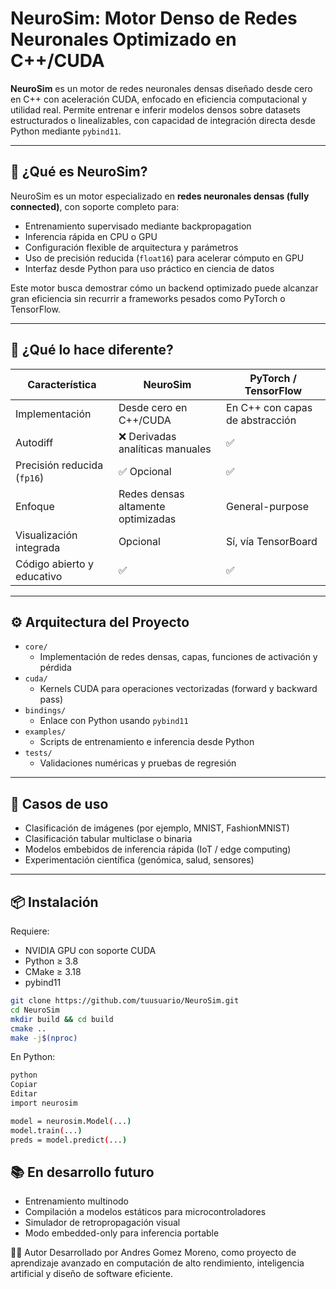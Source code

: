 # NeuroSim: Motor Denso de Redes Neuronales Optimizado en C++/CUDA

**NeuroSim** es un motor de redes neuronales densas diseñado desde cero en C++ con aceleración CUDA, enfocado en eficiencia computacional y utilidad real. Permite entrenar e inferir modelos densos sobre datasets estructurados o linealizables, con capacidad de integración directa desde Python mediante `pybind11`.

---

## 🧠 ¿Qué es NeuroSim?

NeuroSim es un motor especializado en **redes neuronales densas (fully connected)**, con soporte completo para:

- Entrenamiento supervisado mediante backpropagation
- Inferencia rápida en CPU o GPU
- Configuración flexible de arquitectura y parámetros
- Uso de precisión reducida (`float16`) para acelerar cómputo en GPU
- Interfaz desde Python para uso práctico en ciencia de datos

Este motor busca demostrar cómo un backend optimizado puede alcanzar gran eficiencia sin recurrir a frameworks pesados como PyTorch o TensorFlow.

---

## 🚀 ¿Qué lo hace diferente?

| Característica               | NeuroSim                         | PyTorch / TensorFlow            |
|-----------------------------|----------------------------------|---------------------------------|
| Implementación              | Desde cero en C++/CUDA           | En C++ con capas de abstracción|
| Autodiff                    | ❌ Derivadas analíticas manuales | ✅                             |
| Precisión reducida (`fp16`) | ✅ Opcional                       | ✅                             |
| Enfoque                     | Redes densas altamente optimizadas | General-purpose              |
| Visualización integrada     | Opcional                         | Sí, vía TensorBoard             |
| Código abierto y educativo  | ✅                                | ✅                             |

---

## ⚙️ Arquitectura del Proyecto

- `core/`
  - Implementación de redes densas, capas, funciones de activación y pérdida
- `cuda/`
  - Kernels CUDA para operaciones vectorizadas (forward y backward pass)
- `bindings/`
  - Enlace con Python usando `pybind11`
- `examples/`
  - Scripts de entrenamiento e inferencia desde Python
- `tests/`
  - Validaciones numéricas y pruebas de regresión

---

## 🧪 Casos de uso

- Clasificación de imágenes (por ejemplo, MNIST, FashionMNIST)
- Clasificación tabular multiclase o binaria
- Modelos embebidos de inferencia rápida (IoT / edge computing)
- Experimentación científica (genómica, salud, sensores)

---

## 📦 Instalación

Requiere:

- NVIDIA GPU con soporte CUDA
- Python ≥ 3.8
- CMake ≥ 3.18
- pybind11

```bash
git clone https://github.com/tuusuario/NeuroSim.git
cd NeuroSim
mkdir build && cd build
cmake ..
make -j$(nproc)
```

En Python:
```bash
python
Copiar
Editar
import neurosim

model = neurosim.Model(...)
model.train(...)
preds = model.predict(...)
```

## 📚 En desarrollo futuro

- Entrenamiento multinodo
- Compilación a modelos estáticos para microcontroladores
- Simulador de retropropagación visual
- Modo embedded-only para inferencia portable

🧑‍💻 Autor
Desarrollado por Andres Gomez Moreno, como proyecto de aprendizaje avanzado en computación de alto rendimiento, inteligencia artificial y diseño de software eficiente.
